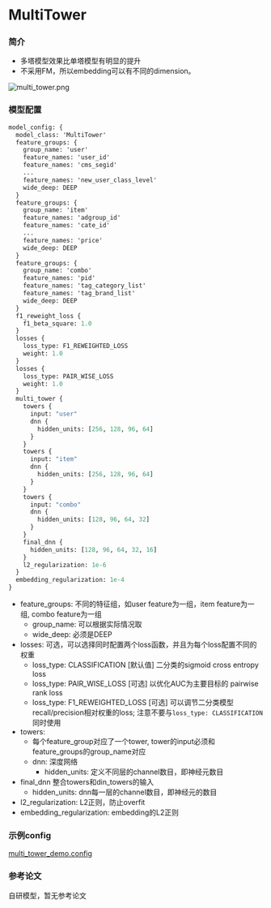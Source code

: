 # MultiTower

### 简介

- 多塔模型效果比单塔模型有明显的提升
- 不采用FM，所以embedding可以有不同的dimension。

![multi_tower.png](../../images/models/multi_tower.png)

### 模型配置

```protobuf
model_config: {
  model_class: 'MultiTower'
  feature_groups: {
    group_name: 'user'
    feature_names: 'user_id'
    feature_names: 'cms_segid'
    ...
    feature_names: 'new_user_class_level'
    wide_deep: DEEP
  }
  feature_groups: {
    group_name: 'item'
    feature_names: 'adgroup_id'
    feature_names: 'cate_id'
    ...
    feature_names: 'price'
    wide_deep: DEEP
  }
  feature_groups: {
    group_name: 'combo'
    feature_names: 'pid'
    feature_names: 'tag_category_list'
    feature_names: 'tag_brand_list'
    wide_deep: DEEP
  }
  f1_reweight_loss {
    f1_beta_square: 1.0
  }
  losses {
    loss_type: F1_REWEIGHTED_LOSS
    weight: 1.0
  }
  losses {
    loss_type: PAIR_WISE_LOSS
    weight: 1.0
  }
  multi_tower {
    towers {
      input: "user"
      dnn {
        hidden_units: [256, 128, 96, 64]
      }
    }
    towers {
      input: "item"
      dnn {
        hidden_units: [256, 128, 96, 64]
      }
    }
    towers {
      input: "combo"
      dnn {
        hidden_units: [128, 96, 64, 32]
      }
    }
    final_dnn {
      hidden_units: [128, 96, 64, 32, 16]
    }
    l2_regularization: 1e-6
  }
  embedding_regularization: 1e-4
}
```

- feature_groups: 不同的特征组，如user feature为一组，item feature为一组, combo feature为一组
  - group_name: 可以根据实际情况取
  - wide_deep: 必须是DEEP
- losses: 可选，可以选择同时配置两个loss函数，并且为每个loss配置不同的权重
  - loss_type: CLASSIFICATION [默认值] 二分类的sigmoid cross entropy loss
  - loss_type: PAIR_WISE_LOSS [可选] 以优化AUC为主要目标的 pairwise rank loss
  - loss_type: F1_REWEIGHTED_LOSS [可选] 可以调节二分类模型recall/precision相对权重的loss; 注意不要与`loss_type: CLASSIFICATION`同时使用
- towers:
  - 每个feature_group对应了一个tower, tower的input必须和feature_groups的group_name对应
  - dnn: 深度网络
    - hidden_units: 定义不同层的channel数目，即神经元数目
- final_dnn 整合towers和din_towers的输入
  - hidden_units: dnn每一层的channel数目，即神经元的数目
- l2_regularization: L2正则，防止overfit
- embedding_regularization: embedding的L2正则

### 示例config

[multi_tower_demo.config](https://easyrec.oss-cn-beijing.aliyuncs.com/config/multi-tower.config)

### 参考论文

自研模型，暂无参考论文

